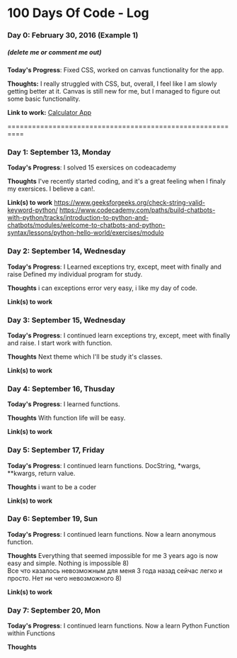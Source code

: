 # 100 Days Of Code - Log

### Day 0: February 30, 2016 (Example 1)
##### (delete me or comment me out)

**Today's Progress**: Fixed CSS, worked on canvas functionality for the app.

**Thoughts:** I really struggled with CSS, but, overall, I feel like I am slowly getting better at it. Canvas is still new for me, but I managed to figure out some basic functionality.

**Link to work:** [Calculator App](http://www.example.com)

==========================================================

### Day 1: September 13, Monday

**Today's Progress**: I solved 15 exersices on codeacademy

**Thoughts** I've recently started coding, and it's a great feeling when I finaly my exersices. I believe a can!.

**Link(s) to work**
https://www.geeksforgeeks.org/check-string-valid-keyword-python/
https://www.codecademy.com/paths/build-chatbots-with-python/tracks/introduction-to-python-and-chatbots/modules/welcome-to-chatbots-and-python-syntax/lessons/python-hello-world/exercises/modulo


### Day 2: September 14, Wednesday

**Today's Progress**: I Learned exceptions try, except, meet with finally and raise
Defined my individual program for study.
 

**Thoughts** i can exceptions error very easy, i like my day of code.

**Link(s) to work**

### Day 3: September 15, Wednesday

**Today's Progress**: I continued learn exceptions try, except, meet with finally and raise. I start work with function.
 

**Thoughts** Next theme which I'll be study it's classes.

**Link(s) to work**

### Day 4: September 16, Thusday

**Today's Progress**: I learned functions.
 

**Thoughts** With function life will be easy.

**Link(s) to work**

### Day 5: September 17, Friday

**Today's Progress**: I continued learn functions. DocString, *wargs, **kwargs, return value.
 

**Thoughts** i want to be a coder

**Link(s) to work**

### Day 6: September 19, Sun

**Today's Progress**: I continued learn functions. Now a learn anonymous function.
 

**Thoughts** Everything that seemed impossible for me 3 years ago is now easy and simple. Nothing is impossible 8)  
Все что казалось невозможным для меня 3 года назад сейчас легко и просто. Нет ни чего невозможного 8)

**Link(s) to work**

### Day 7: September 20, Mon

**Today's Progress**: I continued learn functions. Now a learn Python Function within Functions
 

**Thoughts** 







